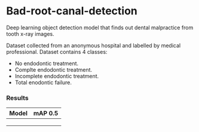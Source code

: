 # Bad-root-canal-detection


Deep learning object detection model that finds out dental malpractice from tooth x-ray images.

Dataset collected from an anonymous hospital and labelled by medical professional. Dataset contains 4 classes:
+ No endodontic treatment.
+ Complte endodontic treatment.
+ Incomplete endodontic treatment.
+ Total enodontic failure.



### Results
| Model  | mAP 0.5 |  
| ------------- | ------------- | 
|  |  | 
|  |  |
|  |   |
